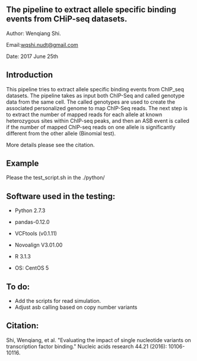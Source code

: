 ## The pipeline to extract allele specific binding events from CHiP-seq datasets.

Author: Wenqiang Shi.

Email:wqshi.nudt@gmail.com

Date: 2017 June 25th

## Introduction

This pipeline tries to extract allele specific binding events from ChIP_seq datasets. The pipeline takes as input both ChIP-Seq and called genotype data from the same cell. The called genotypes are used to create the associated personalized genome to map ChIP-Seq reads. The next step is to extract the number of mapped reads for each allele at known heterozygous sites within ChIP-seq peaks, and then an ASB event is called if the number of mapped ChIP-seq reads on one allele is significantly different from the other allele (Binomial test).

More details please see the citation.


## Example

Please the test_script.sh in the ./python/



## Software used in the testing:

* Python 2.7.3

* pandas-0.12.0

* VCFtools (v0.1.11)

* Novoalign V3.01.00

* R 3.1.3

* OS: CentOS 5

## To do:
* Add the scripts for read simulation.
* Adjust asb calling based on copy number variants

## Citation:
Shi, Wenqiang, et al. "Evaluating the impact of single nucleotide variants on transcription factor binding." Nucleic acids research 44.21 (2016): 10106-10116.







